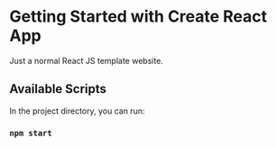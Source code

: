 # Getting Started with Create React App

Just a normal React JS template website.

## Available Scripts

In the project directory, you can run:

### `npm start`
